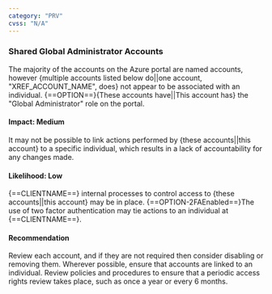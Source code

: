 ```yaml
---
category: "PRV"
cvss: "N/A"
---
```

### Shared Global Administrator Accounts
The majority of the accounts on the Azure portal are named accounts, however {multiple accounts listed below do||one account, "XREF_ACCOUNT_NAME", does} not appear to be associated with an individual. {==OPTION==}{These accounts have||This account has} the "Global Administrator" role on the portal.
#### Impact: Medium
It may not be possible to link actions performed by {these accounts||this account} to a specific individual, which results in a lack of accountability for any changes made.
#### Likelihood: Low
{==CLIENTNAME==} internal processes to control access to {these accounts||this account} may be in place. {==OPTION-2FAEnabled==}The use of two factor authentication may tie actions to an individual at {==CLIENTNAME==}.
#### Recommendation
Review each account, and if they are not required then consider disabling or removing them. Wherever possible, ensure that accounts are linked to an individual. Review policies and procedures to ensure that a periodic access rights review takes place, such as once a year or every 6 months.